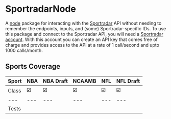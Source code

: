 # SportradarNode

A [node](https://nodejs.org/) package for interacting with the [Sportradar](https://www.sportradar.com/) API without needing to remember the endpoints, inputs, and (some) Sportradar-specific IDs. To use this package and connect to the Sportradar API, you will need a [Sportradar account](https://developer.sportradar.com/member/register). With this account you can create an API key that comes free of charge and provides access to the API at a rate of 1 call/second and upto 1000 calls/month.

## Sports Coverage
Sport | NBA | NBA Draft | NCAAMB | NFL | NFL Draft |
--- | --- | --- | --- | --- | --- | 
Class | :ballot_box_with_check: |  :ballot_box_with_check: |  :ballot_box_with_check: |  :ballot_box_with_check: |  :ballot_box_with_check: |  
--- | --- | --- | --- | --- | --- | 
Tests |